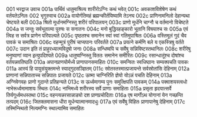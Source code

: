 001  भरद्वाज उवाच
001a पार्थिवं धातुमाश्रित्य शारीरोऽग्निः कथं भवेत्
001c अवकाशविशेषेण कथं वर्तयतेऽनिलः
002  भृगुरुवाच
002a वायोर्गतिमहं ब्रह्मन्कीर्तयिष्यामि तेऽनघ
002c प्राणिनामनिलो देहान्यथा चेष्टयते बली
003a श्रितो मूर्धानमग्निस्तु शरीरं परिपालयन्
003c प्राणो मूर्धनि चाग्नौ च वर्तमानो विचेष्टते
004a स जन्तुः सर्वभूतात्मा पुरुषः स सनातनः
004c मनो बुद्धिरहङ्कारो भूतानि विषयाश्च सः
005a एवं त्विह स सर्वत्र प्राणेन परिपाल्यते
005c पृष्ठतश्च समानेन स्वां स्वां गतिमुपाश्रितः
006a वस्तिमूलं गुदं चैव पावकं च समाश्रितः
006c वहन्मूत्रं पुरीषं चाप्यपानः परिवर्तते
007a प्रयत्ने कर्मणि बले य एकस्त्रिषु वर्तते
007c उदान इति तं प्राहुरध्यात्मविदुषो जनाः
008a सन्धिष्वपि च सर्वेषु सन्निविष्टस्तथानिलः
008c शरीरेषु मनुष्याणां व्यान इत्युपदिश्यते
009a धातुष्वग्निस्तु विततः समानेन समीरितः
009c रसान्धातूंश्च दोषांश्च वर्तयन्नवतिष्ठति
010a अपानप्राणयोर्मध्ये प्राणापानसमाहितः
010c समन्वितः स्वधिष्ठानः सम्यक्पचति पावकः
011a आस्यं हि पायुसंयुक्तमन्ते स्याद्गुदसञ्ज्ञितम्
011c स्रोतस्तस्मात्प्रजायन्ते सर्वस्रोतांसि देहिनाम्
012a प्राणानां सन्निपाताच्च सन्निपातः प्रजायते
012c ऊष्मा चाग्निरिति ज्ञेयो योऽन्नं पचति देहिनाम्
013a अग्निवेगवहः प्राणो गुदान्ते प्रतिहन्यते
013c स ऊर्ध्वमागम्य पुनः समुत्क्षिपति पावकम्
014a पक्वाशयस्त्वधो नाभेरूर्ध्वमामाशयः स्थितः
014c नाभिमध्ये शरीरस्य सर्वे प्राणाः समाहिताः
015a प्रसृता हृदयात्सर्वे तिर्यगूर्ध्वमधस्तथा
015c वहन्त्यन्नरसान्नाड्यो दश प्राणप्रचोदिताः
016a एष मार्गोऽथ योगानां येन गच्छन्ति तत्पदम्
016c जितक्लमासना धीरा मूर्धन्यात्मानमादधुः
017a एवं सर्वेषु विहितः प्राणापानेषु देहिनाम्
017c तस्मिन्स्थितो नित्यमग्निः स्थाल्यामिव समाहितः


